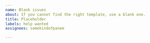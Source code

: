 ```yaml
---
name: Blank issues
about: If you cannot find the right template, use a blank one.
title: Placeholder
labels: help wanted
assignees: somekindofpanem

---
```



